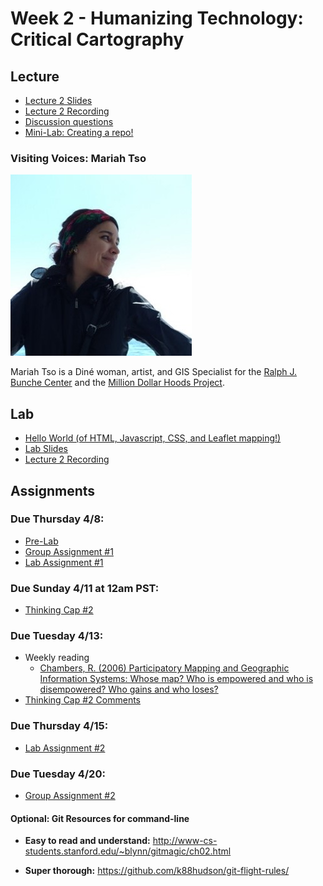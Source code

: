 # Week 2 - Humanizing Technology: Critical Cartography

## Lecture
- [Lecture 2 Slides](./Materials/AA191_S_W2_Lecture_2.pdf)
- [Lecture 2 Recording](https://ucla.zoom.us/rec/share/_V2Kuo3bcJi99D8jtrDPdz_2m8_n6cOtgqXGHH-Ezmkx3HBkjKb4ufgHThJE48XU.45krM3bcMnHLfTHf)
- [Discussion questions](https://docs.google.com/document/d/10nwVUy8EigpqCpTYV1ZZI86MuBjHWnAHLWkuYlnaBAo/edit?usp=sharing
)
- [Mini-Lab: Creating a repo!](../Guides/git_creating.md)
### Visiting Voices: Mariah Tso
![.\Materials/media/mariahtso.jpg](./Materials/media/mariahtso.jpg)

Mariah Tso is a Diné woman, artist, and GIS Specialist for the [Ralph J. Bunche Center](https://bunchecenter.ucla.edu/) and the [Million Dollar Hoods Project](https://milliondollarhoods.pre.ss.ucla.edu/). 

## Lab
- [Hello World (of HTML, Javascript, CSS, and Leaflet mapping!)](./Lab/readme.md)
- [Lab Slides](./Materials/AA191_S_W2_Lab_2.pdf)
- [Lecture 2 Recording](https://tinyurl.com/2rrm77u8)

## Assignments
### Due Thursday 4/8:
- [Pre-Lab](./Materials/pre-lab.md)
- [Group Assignment #1](../Week_1/3_group_project.md)
- [Lab Assignment #1](https://github.com/albertkun/21S-ASIAAM-191A-Assignments/tree/main/Week_01)

### Due Sunday 4/11 at 12am PST:
- [Thinking Cap #2](https://github.com/albertkun/21S-ASIAAM-191A/discussions/47)

### Due Tuesday 4/13:
- Weekly reading
  - [Chambers, R. (2006) Participatory Mapping and Geographic Information Systems: Whose map? Who is empowered and who is disempowered? Who gains and who loses?](https://onlinelibrary.wiley.com/doi/epdf/10.1002/j.1681-4835.2006.tb00163.x)
- [Thinking Cap #2 Comments ](https://github.com/albertkun/21S-ASIAAM-191A/discussions/categories/week-2)

### Due Thursday 4/15:
- [Lab Assignment #2](Week_2\Materials\lab_assignment_2.md)

### Due Tuesday 4/20:
- [Group Assignment #2](Week_2\Materials\group_assigment_2.md)

#### Optional: Git Resources for command-line

- **Easy to read and understand:**
http://www-cs-students.stanford.edu/~blynn/gitmagic/ch02.html

- **Super thorough:**
https://github.com/k88hudson/git-flight-rules/
